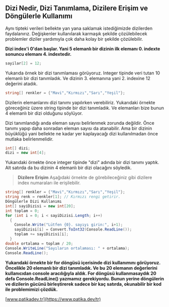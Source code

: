 ## Dizi Nedir, Dizi Tanımlama, Dizilere Erişim ve Döngülerle Kullanımı

Aynı tipteki verileri bellekte yan yana saklamak istediğimizde dizilerden faydalanırız. Değişkenler kullanılarak karmaşık şekilde çözülebilecek problemler diziler yardımıyla çok daha kolay bir şekilde çözülebilir.

**Dizi index'i 0'dan başlar. Yani 5 elemanlı bir dizinin ilk elemanı 0. indexte sonuncu elemanı 4. indextedir.**

```csharp int[] sayilar = new int[10];
sayilar[2] = 12;
```
Yukarıda örnek bir dizi tanımlaması görüyoruz. Integer tipinde veri tutan 10 elemanlı bir dizi tanımladık. Ve dizinin 3. elemanına yani 2. indexine 12 değerini atadık.

```csharp 
string[] renkler = {"Mavi","Kırmızı","Sarı","Yeşil"};
```

Dizilerin elemanlarını dizi tanımı yapılırken verebiliriz. Yukarıdaki örnekte göreceğiniz üzere string tipinde bir dizi tanımladık. Ve elemanları bize bunun 4 elemanlı bir dizi olduğunu söylüyor.

Dizi tanımlandığı anda eleman sayısı belirlenmek zorunda değildir. Önce tanımı yapıp daha sonradan eleman sayısı da atanabilir. Ama bir dizinin büyüklüğü yani bellekte ne kadar yer kaplayacağı dizi kullanılmadan önce mutlaka belirlenmelidir.

```csharp
int[] dizi;
dizi = new int[4];
```
Yukarıdaki örnekte önce integer tipinde "dizi" adında bir dizi tanımı yaptık. Alt satırda da bu dizinin 4 elemanlı bir dizi olacağını söyledik.

>**Dizilere Erişim**
Aşağıdaki örnekte de görebileceğiniz gibi dizilere index numaraları ile erişilebilir.

```csharp
string[] renkler = {"Mavi","Kırmızı","Sarı","Yeşil"};
string renk = renkler[1]; // Kırmızı rengi getirir.
Döngülerle Dizi Kullanımı
int[] sayiDizisi = new int[20];
int toplam = 0;
for (int i = 0; i < sayiDizisi.Length; i++)
  {
    Console.Write("Lütfen {0}. sayıyı girin:", i+1);
    sayiDizisi[i] = Convert.ToInt32(Console.ReadLine());
    toplam += sayiDizisi[i];
  }
double ortalama = toplam / 20;
Console.WriteLine("Sayıların ortalaması: " + ortalama);
Console.ReadLine();
```
**Yukarıdaki örnekte bir for döngüsü içerisinde dizi kullanımını görüyoruz. Öncelikle 20 elemanlı bir dizi tanımladık. Ve bu 20 elemanın değerlerini kullanıcıdan console aracılığıyla aldık. For döngüsü kullanmasaydık 20 defa Console.ReadLine() yazmamız gerekiyordu. Bunun yerine döngülerin ve dizilerin gücünü birleştirerek sadece bir kaç satırda, okunabilir bir kod ile problemimizi çözdük.**

[www.patikadev.tr](https://www.patika.dev/tr)
